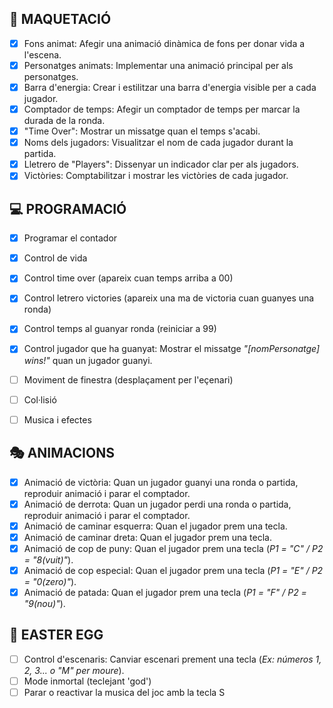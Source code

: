 ## 🎨 MAQUETACIÓ  
- [x] Fons animat: Afegir una animació dinàmica de fons per donar vida a l'escena.  
- [x] Personatges animats: Implementar una animació principal per als personatges.  
- [x] Barra d'energia: Crear i estilitzar una barra d'energia visible per a cada jugador.  
- [x] Comptador de temps: Afegir un comptador de temps per marcar la durada de la ronda.  
- [x] "Time Over": Mostrar un missatge quan el temps s'acabi.  
- [x] Noms dels jugadors: Visualitzar el nom de cada jugador durant la partida.  
- [x] Lletrero de "Players": Dissenyar un indicador clar per als jugadors.  
- [x] Victòries: Comptabilitzar i mostrar les victòries de cada jugador.  

## 💻 PROGRAMACIÓ  
- [x] Programar el contador
- [x] Control de vida 
- [x] Control time over (apareix cuan temps arriba a 00)
- [x] Control letrero victories (apareix una ma de victoria cuan guanyes una ronda)
- [x] Control temps al guanyar ronda (reiniciar a 99)
- [x] Control jugador que ha guanyat: Mostrar el missatge *"[nomPersonatge] wins!"* quan un jugador guanyi.  
- [ ] Moviment de finestra (desplaçament per l'eçenari)
- [ ] Col·lisió
- [ ] Musica i efectes


## 🎭 ANIMACIONS  
- [x] Animació de victòria: Quan un jugador guanyi una ronda o partida, reproduir animació i parar el comptador.  
- [x] Animació de derrota: Quan un jugador perdi una ronda o partida, reproduir animació i parar el comptador.  
- [x] Animació de caminar esquerra: Quan el jugador prem una tecla.
- [x] Animació de caminar dreta: Quan el jugador prem una tecla.
- [x] Animació de cop de puny: Quan el jugador prem una tecla (*P1 = "C" / P2 = "8(vuit)"*).  
- [x] Animació de cop especial: Quan el jugador prem una tecla (*P1 = "E" / P2 = "0(zero)"*). 
- [x] Animació de patada: Quan el jugador prem una tecla (*P1 = "F" / P2 = "9(nou)"*).

## 🥚 EASTER EGG  
- [ ] Control d'escenaris: Canviar escenari prement una tecla (*Ex: números 1, 2, 3... o "M" per moure*).  
- [ ] Mode inmortal (teclejant 'god')
- [ ] Parar o reactivar la musica del joc amb la tecla S
